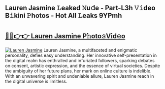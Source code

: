## Lauren Jasmine 𝙻eaked 𝙽u𝚍e - Part-L3h 𝚅𝚒deo B𝚒kini 𝙿hotos - Hot All 𝙻eaks 9YPmh

# <h2><a href="http://ld3l6mk.urlbe.top/?page=Lauren+Jasmine">🔗🔗👉👉 Lauren Jasmine P𝚑oto𝚜Vid𝚎o</a></h2>

[![Lauren Jasmine](https://i.imgur.com/eBuTRDB.gif)](http://ld3l6mk.urlbe.top/?page=Lauren+Jasmine)
Lauren Jasmine, a multifaceted and enigmatic personality, defies easy understanding. Her innovative self-presentation in the digital realm has enthralled and infuriated followers, sparking debates on consent, artistic expression, and the essence of virtual societies. Despite the ambiguity of her future plans, her mark on online culture is indelible. With an unwavering spirit and undeniable allure, Lauren Jasmine reach in the digital universe is limitless.
